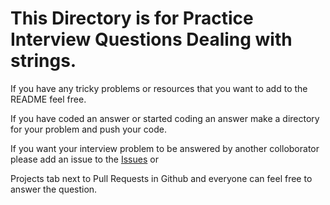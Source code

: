 # This Directory is for Practice Interview Questions Dealing with strings.

If you have any tricky problems or resources that you want to add to the README feel free. 

If you have coded an answer or started coding an answer make a directory for your problem and push your code. 

If you want your interview problem to be answered by another colloborator please add an issue to the 
[Issues](https://github.com/psharif/Berkeley-Bootcamp-Interview-Practice/issues) or 

Projects tab next to Pull Requests in Github and everyone can feel free to answer the question. 
